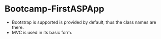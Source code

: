 # Bootcamp-FirstASPApp
- Bootstrap is supported is provided by default, thus the class names are there.
- MVC is used in its basic form.
